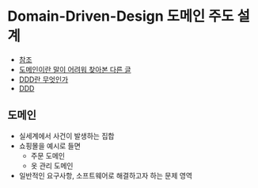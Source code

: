 # Domain-Driven-Design 도메인 주도 설계
- [참조](https://incheol-jung.gitbook.io/docs/q-and-a/architecture/ddd)
- [도메인이란 말이 어려워 찾아본 다른 글](https://huisam.tistory.com/entry/DDD)
- [DDD란 무엇인가](https://steemit.com/kr/@frontalnh/domain-driven-design)
- [DDD](https://incheol-jung.gitbook.io/docs/q-and-a/architecture/ddd)

## 도메인
- 실세계에서 사건이 발생하는 집합
- 쇼핑몰을 예시로 들면 
  - 주문 도메인
  - 옷 관리 도메인
- 일반적인 요구사항, 소프트웨어로 해결하고자 하는 문제 영역



  
